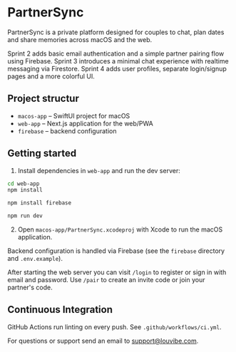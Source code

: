 # PartnerSync

PartnerSync is a private platform designed for couples to chat, plan dates and share memories across macOS and the web.

Sprint 2 adds basic email authentication and a simple partner pairing flow using Firebase.
Sprint 3 introduces a minimal chat experience with realtime messaging via Firestore.
Sprint 4 adds user profiles, separate login/signup pages and a more colorful UI.


## Project structur

- `macos-app` – SwiftUI project for macOS
- `web-app` – Next.js application for the web/PWA
- `firebase` – backend configuration

## Getting started

1. Install dependencies in `web-app` and run the dev server:

```bash
cd web-app
npm install

npm install firebase

npm run dev
```

2. Open `macos-app/PartnerSync.xcodeproj` with Xcode to run the macOS application.

Backend configuration is handled via Firebase (see the `firebase` directory and `.env.example`).

After starting the web server you can visit `/login` to register or sign in with email and password. Use `/pair` to create an invite code or join your partner's code.

## Continuous Integration

GitHub Actions run linting on every push. See `.github/workflows/ci.yml`.

For questions or support send an email to [support@louvibe.com](mailto:support@louvibe.com).
